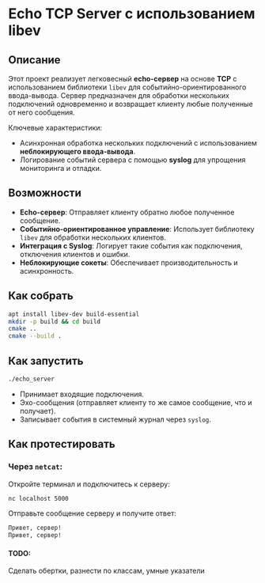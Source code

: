 # Echo TCP Server с использованием libev

## Описание
Этот проект реализует легковесный **echo-сервер** на основе **TCP** с использованием библиотеки `libev` для событийно-ориентированного ввода-вывода. Сервер предназначен для обработки нескольких подключений одновременно и возвращает клиенту любые полученные от него сообщения.

Ключевые характеристики:
- Асинхронная обработка нескольких подключений с использованием **неблокирующего ввода-вывода**.
- Логирование событий сервера с помощью **syslog** для упрощения мониторинга и отладки.

## Возможности
- **Echo-сервер**: Отправляет клиенту обратно любое полученное сообщение.
- **Событийно-ориентированное управление**: Использует библиотеку `libev` для обработки нескольких клиентов.
- **Интеграция с Syslog**: Логирует такие события как подключения, отключения клиентов и ошибки.
- **Неблокирующие сокеты**: Обеспечивает производительность и асинхронность.

## Как собрать
````bash
apt install libev-dev build-essential
mkdir -p build && cd build
cmake ..
cmake --build . 
````

## Как запустить
````bash
./echo_server
````
- Принимает входящие подключения.
- Эхо-сообщения (отправляет клиенту то же самое сообщение, что и получает).
- Записывает события в системный журнал через `syslog`.

## Как протестировать
### Через `netcat`:
Откройте терминал и подключитесь к серверу:
````bash
nc localhost 5000
````
Отправьте сообщение серверу и получите ответ:
````bash
Привет, сервер!
Привет, сервер!
````

#### TODO:
Сделать обертки, разнести по классам, умные указатели